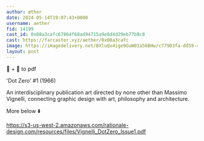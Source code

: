 ```yaml
---
author: æther
date: 2024-05-14T19:07:43+0000
username: aether
fid: 14199
cast_id: 0x08a3cafc67864f68ad94715a9e6d4d29eb77b8c8
cast: https://farcaster.xyz/aether/0x08a3cafc
image: https://imagedelivery.net/BXluQx4ige9GuW0Ia56BHw/c77903fa-dd59-4e70-ad46-dbd4cdd26700/original
layout: post
---
```


🧵 + 🔗 to pdf

'Dot Zero' #1 (1966)

An interdisciplinary publication art directed by none other than Massimo Vignelli, connecting graphic design with art, philosophy and architecture.

More below ⬇️

https://s3-us-west-2.amazonaws.com/rationale-design.com/resources/files/Vignelli_DotZero_Issue1.pdf

<img src='https://imagedelivery.net/BXluQx4ige9GuW0Ia56BHw/c77903fa-dd59-4e70-ad46-dbd4cdd26700/original' alt='' referrerpolicy='no-referrer'/>
